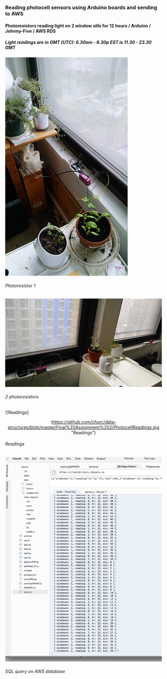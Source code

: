 <H3> Reading photocell sensors using Arduino boards and sending to AWS </H3>
<H4> Photoresistors reading light on 2 window sills for 12 hours / Arduino / Johnny-Five / AWS RDS</H4>
<H5> Light readings are in GMT (UTC): 6.30am - 6.30p EST is 11.30 - 23.30 GMT</H5>

![Photoresistor 1](https://github.com/churc/data-structures/blob/master/homework10_churc/Photocell/Photocell1_1.jpg "Photoresistor 1")
<H6>Photoresistor 1</H6>

![2 photoresistors](https://github.com/churc/data-structures/blob/master/homework10_churc/Photocell/Photocell1_2.jpg  "2 photoresistors")
<H6>2 photoresistors</H6>

![Readings]<p align="center">(https://github.com/churc/data-structures/blob/master/Final%20Assignment%202/PhotocellReadings.jpg "Readings")</p>
<H6>Readings</H6>

![SQL query on AWS database](https://github.com/churc/data-structures/blob/master/homework10_churc/Photocell/Screen%20Shot%202016-12-11%20at%203.31.20%20AM.png "SQL query on AWS database")
<H6>SQL query on AWS database</H6>
